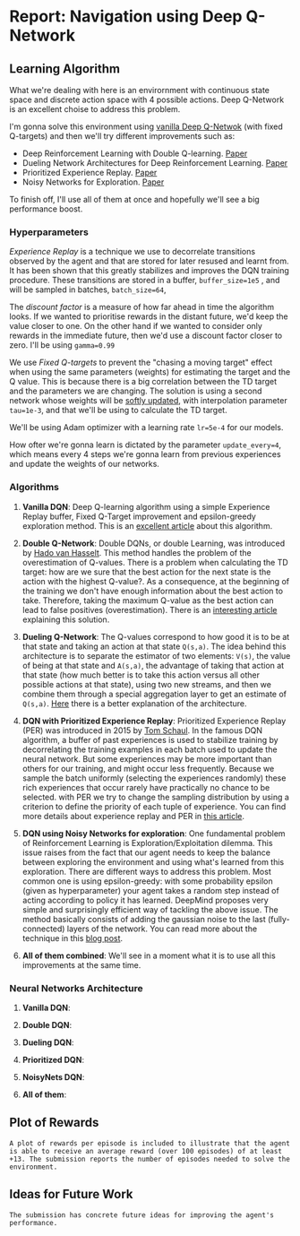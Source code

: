 # Report: Navigation using Deep Q-Network

## Learning Algorithm
What we're dealing with here is an envirornment with continuous state space and discrete action space with 4 possible actions. Deep Q-Network is an excellent choise to address this problem.

I'm gonna solve this environment using [vanilla Deep Q-Netwok](http://www.readcube.com/articles/10.1038/nature14236) (with fixed Q-targets) and then we'll try different improvements such as:

- Deep Reinforcement Learning with Double Q-learning. [Paper](https://arxiv.org/abs/1509.06461)
- Dueling Network Architectures for Deep Reinforcement Learning. [Paper](https://arxiv.org/abs/1511.06581)
- Prioritized Experience Replay. [Paper](https://arxiv.org/abs/1511.05952)
- Noisy Networks for Exploration. [Paper](https://arxiv.org/abs/1706.10295)

To finish off, I'll use all of them at once and hopefully we'll see a big performance boost.

### Hyperparameters
_Experience Replay_ is a technique we use to decorrelate transitions observed by the agent and that are stored for later resused and learnt from. It has been shown that this greatly stabilizes and improves the DQN training procedure. These transitions are stored in a buffer, ```buffer_size=1e5``` , and will be sampled in batches, ```batch_size=64```, 

The _discount factor_ is a measure of how far ahead in time the algorithm looks. If we wanted to prioritise rewards in the distant future, we'd keep the value closer to one. On the other hand if we wanted to consider only rewards in the immediate future, then we'd use a discount factor closer to zero. I'll be using ```gamma=0.99```

We use _Fixed Q-targets_ to prevent the "chasing a moving target" effect when using the same parameters (weights) for estimating the target and the Q value. This is because there is a big correlation between the TD target and the parameters we are changing. The solution is using a second network whose weights will be [softly updated](https://github.com/jscriptcoder/Navigation-Deep-Q-Network/blob/master/agent/agent.py#L228), with interpolation parameter ```tau=1e-3```, and that we'll be using to calculate the TD target.

We'll be using Adam optimizer with a learning rate ```lr=5e-4``` for our models. 

How ofter we're gonna learn is dictated by the parameter ```update_every=4```, which means every 4 steps we're gonna learn from previous experiences and update the weights of our networks.

### Algorithms
1. **Vanilla DQN**:
Deep Q-learning algorithm using a simple Experience Replay buffer, Fixed Q-Target improvement and epsilon-greedy exploration method. This is an [excellent article](https://medium.com/@jonathan_hui/rl-dqn-deep-q-network-e207751f7ae4) about this algorithm.

2. **Double Q-Network**:
Double DQNs, or double Learning, was introduced by [Hado van Hasselt](https://papers.nips.cc/paper/3964-double-q-learning). This method handles the problem of the overestimation of Q-values. There is a problem when calculating the TD target: how are we sure that the best action for the next state is the action with the highest Q-value?. As a consequence, at the beginning of the training we don't have enough information about the best action to take. Therefore, taking the maximum Q-value as the best action can lead to false positives (overestimation). There is an [interesting article](https://towardsdatascience.com/double-deep-q-networks-905dd8325412) explaining this solution.

3. **Dueling Q-Network**:
The Q-values correspond to how good it is to be at that state and taking an action at that state ```Q(s,a)```. The idea behind this architecture is to separate the estimator of two elements: ```V(s)```, the value of being at that state and ```A(s,a)```, the advantage of taking that action at that state (how much better is to take this action versus all other possible actions at that state), using two new streams, and then we combine them through a special aggregation layer to get an estimate of ```Q(s,a)```. [Here](https://medium.com/@awjuliani/simple-reinforcement-learning-with-tensorflow-part-4-deep-q-networks-and-beyond-8438a3e2b8df#af34) there is a better explanation of the architecture.

4. **DQN with Prioritized Experience Replay**:
Prioritized Experience Replay (PER) was introduced in 2015 by [Tom Schaul](https://arxiv.org/search/?searchtype=author&query=Schaul%2C+T). In the famous DQN algorithm, a buffer of past experiences is used to stabilize training by decorrelating the training examples in each batch used to update the neural network. But some experiences may be more important than others for our training, and might occur less frequently. Because we sample the batch uniformly (selecting the experiences randomly) these rich experiences that occur rarely have practically no chance to be selected. with PER we try to change the sampling distribution by using a criterion to define the priority of each tuple of experience. You can find more details about experience replay and PER in [this article](https://medium.com/@badamivikas/deeper-intuition-on-prioritized-experience-replay-33fcc55de44e).

5. **DQN using Noisy Networks for exploration**:
One fundamental problem of Reinforcement Learning is Exploration/Exploitation dilemma. This issue raises from the fact that our agent needs to keep the balance between exploring the environment and using what's learned from this exploration. There are different ways to address this problem. Most common one is using epsilon-greedy: with some probability epsilon (given as hyperparameter) your agent takes a random step instead of acting according to policy it has learned. DeepMind proposes very simple and surprisingly efficient way of tackling the above issue. The method basically consists of adding the gaussian noise to the last (fully-connected) layers of the network. You can read more about the technique in this [blog post](https://medium.com/@shmuma/summary-noisy-networks-for-exploration-c8ba6e2759c7).

6. **All of them combined**:
We'll see in a moment what it is to use all this improvements at the same time.

### Neural Networks Architecture
1. **Vanilla DQN**:


2. **Double DQN**:


3. **Dueling DQN**:


4. **Prioritized DQN**:


5. **NoisyNets DQN**:


6. **All of them**:


## Plot of Rewards
```
A plot of rewards per episode is included to illustrate that the agent is able to receive an average reward (over 100 episodes) of at least +13. The submission reports the number of episodes needed to solve the environment.
```

## Ideas for Future Work
```
The submission has concrete future ideas for improving the agent's performance.
```
